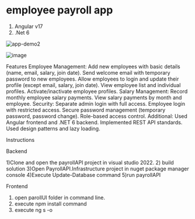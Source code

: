 

# employee payroll app 

1) Angular v17
2) .Net 6

![app-demo2](https://github.com/AmilaKeerthi/PayrollApp/assets/154110349/34d8553d-8402-4441-96fa-0c7b11ad9494)


![image](https://github.com/AmilaKeerthi/PayrollApp/assets/154110349/3607eca0-31a8-4433-b9dc-cf98260553f9)

Features 
Employee Management:
  Add new employees with basic details (name, email, salary, join date).
  Send welcome email with temporary password to new employees.
  Allow employees to login and update their profile (except email, salary, join date).
  View employee list and individual profiles.
  Activate/inactivate employee profiles.
Salary Management:
  Record monthly employee salary payments.
  View salary payments by month and employee.
Security:
  Separate admin login with full access.
  Employee login with restricted access.
  Secure password management (temporary password, password change).
  Role-based access control.
Additional:
  Used Angular frontend and .NET 6 backend.
  Implemented REST API standards.
  Used design patterns and lazy loading.

Instructions

Backend

1)Clone and open the payrollAPI project in visual studio 2022.
2) build solution
3)Open PayrollAPI.Infrastructure project in nuget package manager console
4)Execute Update-Database command
5)run payrollAPI 

Frontend

1) open parollUI folder in command line.
2) execute npm install command 
3) execute ng s -o
